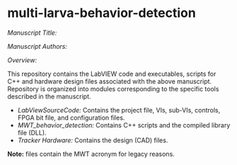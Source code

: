 # multi-larva-behavior-detection

*Manuscript Title:*

*Manuscript Authors:*

*Overview:*

This repository contains the LabVIEW code and executables, scripts for C++ and hardware design files associated with the above manuscript. Repository is organized into modules corresponding to the specific tools described in the manuscript.
* *LabViewSourceCode:* Contains the project file, VIs, sub-VIs, controls, FPGA bit file, and configuration files.
* *MWT_behavior_detection:* Contains C++ scripts and the compiled library file (DLL).
* *Tracker Hardware:* Contains the design (CAD) files.

**Note:** files contain the MWT acronym for legacy reasons. 
